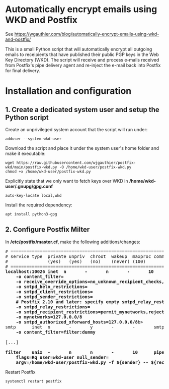 # Automatically encrypt emails using WKD and Postfix

See https://wgauthier.com/blog/automatically-encrypt-emails-using-wkd-and-postfix/

This is a small Python script that will automatically encrypt all outgoing emails to receipients that have published their public PGP keys in the Web Key Directory (WKD). The script will receive and process e-mails received from Postfix's pipe delivery agent and re-inject the e-mail back into Postfix for final delivery.

# Installation and configuration
## 1. Create a dedicated system user and setup the Python script

Create an unprivileged system account that the script will run under:


    adduser --system wkd-user

Download the script and place it under the system user's home folder and make it executable:


    wget https://raw.githubusercontent.com/wjgauthier/postfix-wkd/main/postfix-wkd.py -O /home/wkd-user/postfix-wkd.py
    chmod +x /home/wkd-user/postfix-wkd.py

Explicitly state that we only want to fetch keys over WKD in **/home/wkd-user/.gnupg/gpg.conf**


    auto-key-locate local,wkd

Install the required dependency:


    apt install python3-gpg


## 2. Configure Postfix Milter

In **/etc/postfix/master.cf**, make the following additions/changes: 


<pre># ==========================================================================
# service type  private unpriv  chroot  wakeup  maxproc command + args
#               (yes)   (yes)   (no)    (never) (100)
# ==========================================================================
<b>localhost:10026 inet  n       -       n       -       10      smtpd
    -o content_filter= 
    -o receive_override_options=no_unknown_recipient_checks,no_header_body_checks,no_milters
    -o smtpd_helo_restrictions=
    -o smtpd_client_restrictions=
    -o smtpd_sender_restrictions=
    # Postfix 2.10 and later: specify empty smtpd_relay_restrictions.
    -o smtpd_relay_restrictions=
    -o smtpd_recipient_restrictions=permit_mynetworks,reject
    -o mynetworks=127.0.0.0/8
	-o smtpd_authorized_xforward_hosts=127.0.0.0/8</b>b>
smtp      inet  n       -       y       -       -       smtpd
<b>    -o content_filter=filter:dummy</b>
	
[...]

<b>filter    unix  -       n       n       -       10      pipe
    flags=Rq user=wkd-user null_sender=
    argv=/home/wkd-user/postfix-wkd.py -f ${sender} -- ${recipient}</b></pre>

Restart Postfix

    systemctl restart postfix

